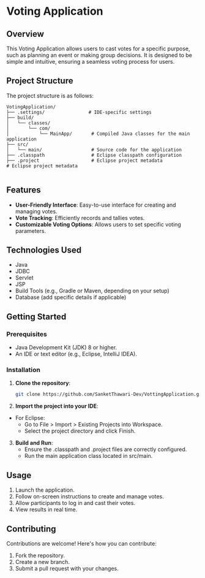 # Voting Application

## Overview

This Voting Application allows users to cast votes for a specific purpose, such as planning an event or making group decisions. It is designed to be simple and intuitive, ensuring a seamless voting process for users.

## Project Structure

The project structure is as follows:

```plaintext
VotingApplication/
├── .settings/                # IDE-specific settings
├── build/
│   └── classes/
│       └── com/
│           └── MainApp/       # Compiled Java classes for the main application
├── src/
│   └── main/                  # Source code for the application
├── .classpath                 # Eclipse classpath configuration
├── .project                   # Eclipse project metadata              # Eclipse project metadata


```
## Features

- **User-Friendly Interface**: Easy-to-use interface for creating and managing votes.
- **Vote Tracking**: Efficiently records and tallies votes.
- **Customizable Voting Options**: Allows users to set specific voting parameters.

## Technologies Used

- Java
- JDBC
- Servlet
- JSP
- Build Tools (e.g., Gradle or Maven, depending on your setup)
- Database (add specific details if applicable)

## Getting Started

### Prerequisites

- Java Development Kit (JDK) 8 or higher.
- An IDE or text editor (e.g., Eclipse, IntelliJ IDEA).

### Installation

1. **Clone the repository**:
   ```bash
   git clone https://github.com/SanketThawari-Dev/VottingApplication.git

2. **Import the project into your IDE**:

  - For Eclipse: 
    - Go to File > Import > Existing Projects into Workspace.  
    - Select the project directory and click Finish.

3. **Build and Run**:  
    - Ensure the .classpath and .project files are correctly configured. 
    - Run the main application class located in src/main.

## Usage
1. Launch the application.
2. Follow on-screen instructions to create and manage votes.
3. Allow participants to log in and cast their votes.
4. View results in real time.

## Contributing
Contributions are welcome! Here's how you can contribute:
1. Fork the repository.
2. Create a new branch.
3. Submit a pull request with your changes.
